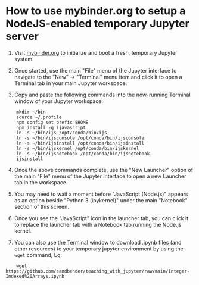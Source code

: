 
# How to use mybinder.org to setup a NodeJS-enabled temporary Jupyter server

1. Visit [mybinder.org](https://mybinder.org/v2/gh/jupyter/docker-stacks/main?urlpath=lab/tree/README.ipynb) to initialize and boot a fresh, temporary Jupyter system.

2. Once started, use the main "File" menu of the Jupyter interface to navigate to the "New" -> "Terminal" menu item and click it to open a Terminal tab in your main Jupyter workspace.

3. Copy and paste the following commands into the now-running Terminal window of your Jupyter workspace:

```
    mkdir ~/bin
    source ~/.profile
    npm config set prefix $HOME
    npm install -g ijavascript
    ln -s ~/bin/ijs /opt/conda/bin/ijs
    ln -s ~/bin/ijsconsole /opt/conda/bin/ijsconsole
    ln -s ~/bin/ijsinstall /opt/conda/bin/ijsinstall
    ln -s ~/bin/ijskernel /opt/conda/bin/ijskernel
    ln -s ~/bin/ijsnotebook /opt/conda/bin/ijsnotebook
    ijsinstall
```

4. Once the above commands complete, use the "New Launcher" option of the main "File" menu of the Jupyter interface to open a new Launcher tab in the workspace.

5. You may need to wait a moment before "JavaScript (Node.js)" appears as an option beside "Python 3 (ipykernel)" under the main "Notebook" section of this screen.

6. Once you see the "JavaScript" icon in the launcher tab, you can click it to replace the launcher tab with a Notebook tab running the Node.js kernel.

7. You can also use the Terminal window to download .ipynb files (and other resources) to your temporary jupyter environment by using the `wget` command, Eg:

```
    wget https://github.com/sandbender/teaching_with_jupyter/raw/main/Integer-Indexed%20Arrays.ipynb
```

